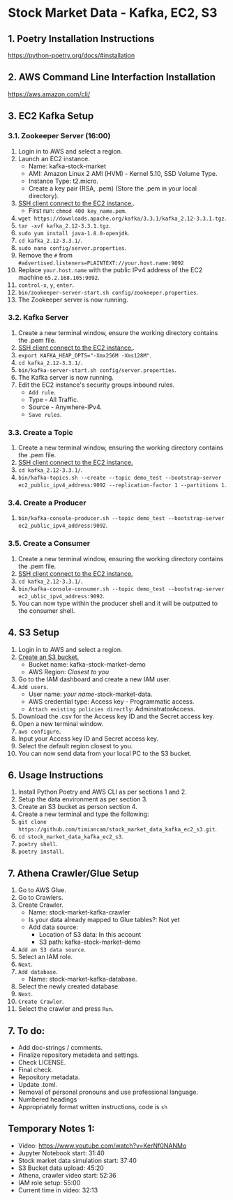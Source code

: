 # Stock Market Data - Kafka, EC2, S3

## 1. Poetry Installation Instructions

https://python-poetry.org/docs/#installation

## 2. AWS Command Line Interfaction Installation

https://aws.amazon.com/cli/

## 3. EC2 Kafka Setup

### 3.1. Zookeeper Server (16:00)

1. Login in to AWS and select a region.
2. Launch an EC2 instance.
    * Name: kafka-stock-market
    * AMI: Amazon Linux 2 AMI (HVM) - Kernel 5.10, SSD Volume Type.
    * Instance Type: t2.micro.
    * Create a key pair (RSA, .pem) (Store the .pem in your local directory).
3. [SSH client connect to the EC2 instance.](https://docs.aws.amazon.com/AWSEC2/latest/UserGuide/connect-linux-inst-ssh.html#connect-linux-inst-sshClient).
    * First run: `chmod 400 key_name.pem`.
4. `wget https://downloads.apache.org/kafka/3.3.1/kafka_2.12-3.3.1.tgz`.
5. `tar -xvf kafka_2.12-3.3.1.tgz`.
6. `sudo yum install java-1.8.0-openjdk`.
7. `cd kafka_2.12-3.3.1/`.
8. `sudo nano config/server.properties`.
9. Remove the `#` from `#advertised.listeners=PLAINTEXT://your.host.name:9092`
10. Replace `your.host.name` with the public IPv4 address of the EC2 machine `65.2.168.105:9092`. 
11. `control-x`, `y`, `enter`.
12. `bin/zookeeper-server-start.sh config/zookeeper.properties`.
13. The Zookeeper server is now running. 

### 3.2. Kafka Server

1. Create a new terminal window, ensure the working directory contains the .pem file.
2. [SSH client connect to the EC2 instance.](https://docs.aws.amazon.com/AWSEC2/latest/UserGuide/connect-linux-inst-ssh.html#connect-linux-inst-sshClient).
3. `export KAFKA_HEAP_OPTS="-Xmx256M -Xms128M"`.
4. `cd kafka_2.12-3.3.1/`.
5. `bin/kafka-server-start.sh config/server.properties`.
6. The Kafka server is now running.
7. Edit the EC2 instance's security groups inbound rules.
    * `Add rule`.
    * Type - All Traffic.
    * Source - Anywhere-IPv4.
    * `Save rules`.

### 3.3. Create a Topic

1. Create a new terminal window, ensuring the working directory contains the .pem file.
2. [SSH client connect to the EC2 instance.](https://docs.aws.amazon.com/AWSEC2/latest/UserGuide/connect-linux-inst-ssh.html#connect-linux-inst-sshClient)
3. `cd kafka_2.12-3.3.1/`.
4. `bin/kafka-topics.sh --create --topic demo_test --bootstrap-server ec2_public_ipv4_address:9092 --replication-factor 1 --partitions 1`.

### 3.4. Create a Producer

1. `bin/kafka-console-producer.sh --topic demo_test --bootstrap-server ec2_public_ipv4_address:9092`.

### 3.5. Create a Consumer

1. Create a new terminal window, ensuring the working directory contains the .pem file.
2. [SSH client connect to the EC2 instance.](https://docs.aws.amazon.com/AWSEC2/latest/UserGuide/connect-linux-inst-ssh.html#connect-linux-inst-sshClient)
3. `cd kafka_2.12-3.3.1/`.
4. `bin/kafka-console-consumer.sh --topic demo_test --bootstrap-server ec2_ublic_ipv4_address:9092`.
5. You can now type within the producer shell and it will be outputted to the consumer shell.

## 4. S3 Setup

1. Login in to AWS and select a region.
2. [Create an S3 bucket.](https://docs.aws.amazon.com/AmazonS3/latest/userguide/creating-bucket.html)
    * Bucket name: kafka-stock-market-demo
    * AWS Region: _Closest to you_
3. Go to the IAM dashboard and create a new IAM user.
4. `Add users`.
    * User name: _your name_-stock-market-data.
    * AWS credential type: Access key - Programmatic access.
    * `Attach existing policies directly`: AdminstratorAccess.
5. Download the .csv for the Access key ID and the Secret access key.
6. Open a new terminal window.
7. `aws configure`.
8. Input your Access key ID and Secret access key. 
9. Select the default region closest to you.
10. You can now send data from your local PC to the S3 bucket.

## 6. Usage Instructions
1. Install Python Poetry and AWS CLI as per sections 1 and 2.
2. Setup the data environment as per section 3.
3. Create an S3 bucket as person section 4.
4. Create a new terminal and type the following:
5. `git clone https://github.com/timiancam/stock_market_data_kafka_ec2_s3.git`.
6. `cd stock_market_data_kafka_ec2_s3`.
7. `poetry shell`. 
8. `poetry install`. 

## 7. Athena Crawler/Glue Setup
1. Go to AWS Glue.
2. Go to Crawlers.
3. Create Crawler.
    * Name: stock-market-kafka-crawler
    * Is your data already mapped to Glue tables?: Not yet
    * Add data source:
        * Location of S3 data: In this account
        * S3 path: kafka-stock-market-demo
4. `Add an S3 data source`.
5. Select an IAM role.
6. `Next`.
7. `Add database`. 
    * Name: stock-market-kafka-database.
8. Select the newly created database.
9. `Next`. 
10. `Create Crawler`. 
11. Select the crawler and press `Run`. 

## 7. To do:

* Add doc-strings / comments.
* Finalize repository metadeta and settings.
* Check LICENSE.
* Final check.
* Repository metadata.
* Update .toml.
* Removal of personal pronouns and use professional language.
* Numbered headings
* Appropriately format written instructions, code is ```sh```

## Temporary Notes 1:

* Video: https://www.youtube.com/watch?v=KerNf0NANMo
* Jupyter Notebook start: 31:40
* Stock market data simulation start: 37:40
* S3 Bucket data upload: 45:20
* Athena, crawler video start: 52:36
* IAM role setup: 55:00
* Current time in video: 32:13